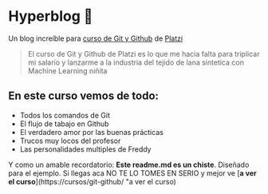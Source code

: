 # Hyperblog 💚
Un blog increíble para [curso de Git y Github](https://platzi.com/cursos/git-github/  "curso de Git y Github") de [Platzi](https://platzi.com/"Platzi")
>El curso de Git y Github de Platzi es lo que me hacia falta para triplicar mi salario y lanzarme a la industria del tejido de lana sintetica con Machine Learning
>niñita


## En este curso vemos de todo:
* Todos los comandos de Git
* El flujo de tabajo en Github
* El verdadero amor por las buenas prácticas
* Trucos muy locos del profesor
* Las personalidades multiples de Freddy


Y como un amable recordatorio: **Este readme.md es un chiste**. Diseñado para el ejemplo. Si llegas aca NO TE LO TOMES EN SERIO y mejor ve  [**a ver el curso**](https://cursos/git-github/ "a ver el curso)
